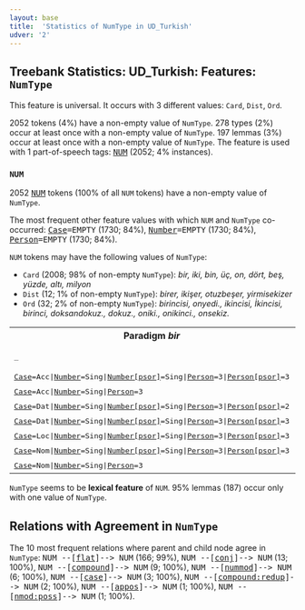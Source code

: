 ```yaml
---
layout: base
title:  'Statistics of NumType in UD_Turkish'
udver: '2'
---
```


## Treebank Statistics: UD_Turkish: Features: `NumType`

This feature is universal.
It occurs with 3 different values: `Card`, `Dist`, `Ord`.

2052 tokens (4%) have a non-empty value of `NumType`.
278 types (2%) occur at least once with a non-empty value of `NumType`.
197 lemmas (3%) occur at least once with a non-empty value of `NumType`.
The feature is used with 1 part-of-speech tags: <tt><a href="tr-pos-NUM.html">NUM</a></tt> (2052; 4% instances).

### `NUM`

2052 <tt><a href="tr-pos-NUM.html">NUM</a></tt> tokens (100% of all `NUM` tokens) have a non-empty value of `NumType`.

The most frequent other feature values with which `NUM` and `NumType` co-occurred: <tt><a href="tr-feat-Case.html">Case</a></tt><tt>=EMPTY</tt> (1730; 84%), <tt><a href="tr-feat-Number.html">Number</a></tt><tt>=EMPTY</tt> (1730; 84%), <tt><a href="tr-feat-Person.html">Person</a></tt><tt>=EMPTY</tt> (1730; 84%).

`NUM` tokens may have the following values of `NumType`:

* `Card` (2008; 98% of non-empty `NumType`): <em>bir, iki, bin, üç, on, dört, beş, yüzde, altı, milyon</em>
* `Dist` (12; 1% of non-empty `NumType`): <em>birer, ikişer, otuzbeşer, yirmisekizer</em>
* `Ord` (32; 2% of non-empty `NumType`): <em>birincisi, onyedi., ikincisi, İkincisi, birinci, doksandokuz., dokuz., oniki., onikinci., onsekiz.</em>

<table>
  <tr><th>Paradigm <i>bir</i></th><th><tt>Card</tt></th><th><tt>Dist</tt></th></tr>
  <tr><td><tt>_</tt></td><td><em>bir, ,bir</em></td><td><em>birer</em></td></tr>
  <tr><td><tt><tt><a href="tr-feat-Case.html">Case</a></tt><tt>=Acc</tt>|<tt><a href="tr-feat-Number.html">Number</a></tt><tt>=Sing</tt>|<tt><a href="tr-feat-Number-psor.html">Number[psor]</a></tt><tt>=Sing</tt>|<tt><a href="tr-feat-Person.html">Person</a></tt><tt>=3</tt>|<tt><a href="tr-feat-Person-psor.html">Person[psor]</a></tt><tt>=3</tt></tt></td><td><em>birini</em></td><td></td></tr>
  <tr><td><tt><tt><a href="tr-feat-Case.html">Case</a></tt><tt>=Acc</tt>|<tt><a href="tr-feat-Number.html">Number</a></tt><tt>=Sing</tt>|<tt><a href="tr-feat-Person.html">Person</a></tt><tt>=3</tt></tt></td><td><em>biri</em></td><td></td></tr>
  <tr><td><tt><tt><a href="tr-feat-Case.html">Case</a></tt><tt>=Dat</tt>|<tt><a href="tr-feat-Number.html">Number</a></tt><tt>=Sing</tt>|<tt><a href="tr-feat-Number-psor.html">Number[psor]</a></tt><tt>=Sing</tt>|<tt><a href="tr-feat-Person.html">Person</a></tt><tt>=3</tt>|<tt><a href="tr-feat-Person-psor.html">Person[psor]</a></tt><tt>=2</tt></tt></td><td><em>birine</em></td><td></td></tr>
  <tr><td><tt><tt><a href="tr-feat-Case.html">Case</a></tt><tt>=Dat</tt>|<tt><a href="tr-feat-Number.html">Number</a></tt><tt>=Sing</tt>|<tt><a href="tr-feat-Number-psor.html">Number[psor]</a></tt><tt>=Sing</tt>|<tt><a href="tr-feat-Person.html">Person</a></tt><tt>=3</tt>|<tt><a href="tr-feat-Person-psor.html">Person[psor]</a></tt><tt>=3</tt></tt></td><td><em>birine</em></td><td></td></tr>
  <tr><td><tt><tt><a href="tr-feat-Case.html">Case</a></tt><tt>=Loc</tt>|<tt><a href="tr-feat-Number.html">Number</a></tt><tt>=Sing</tt>|<tt><a href="tr-feat-Number-psor.html">Number[psor]</a></tt><tt>=Sing</tt>|<tt><a href="tr-feat-Person.html">Person</a></tt><tt>=3</tt>|<tt><a href="tr-feat-Person-psor.html">Person[psor]</a></tt><tt>=3</tt></tt></td><td><em>birinde</em></td><td></td></tr>
  <tr><td><tt><tt><a href="tr-feat-Case.html">Case</a></tt><tt>=Nom</tt>|<tt><a href="tr-feat-Number.html">Number</a></tt><tt>=Sing</tt>|<tt><a href="tr-feat-Number-psor.html">Number[psor]</a></tt><tt>=Sing</tt>|<tt><a href="tr-feat-Person.html">Person</a></tt><tt>=3</tt>|<tt><a href="tr-feat-Person-psor.html">Person[psor]</a></tt><tt>=3</tt></tt></td><td><em>biri</em></td><td></td></tr>
  <tr><td><tt><tt><a href="tr-feat-Case.html">Case</a></tt><tt>=Nom</tt>|<tt><a href="tr-feat-Number.html">Number</a></tt><tt>=Sing</tt>|<tt><a href="tr-feat-Person.html">Person</a></tt><tt>=3</tt></tt></td><td><em>bir</em></td><td></td></tr>
</table>

`NumType` seems to be **lexical feature** of `NUM`. 95% lemmas (187) occur only with one value of `NumType`.

## Relations with Agreement in `NumType`

The 10 most frequent relations where parent and child node agree in `NumType`:
<tt>NUM --[<tt><a href="tr-dep-flat.html">flat</a></tt>]--> NUM</tt> (166; 99%),
<tt>NUM --[<tt><a href="tr-dep-conj.html">conj</a></tt>]--> NUM</tt> (13; 100%),
<tt>NUM --[<tt><a href="tr-dep-compound.html">compound</a></tt>]--> NUM</tt> (9; 100%),
<tt>NUM --[<tt><a href="tr-dep-nummod.html">nummod</a></tt>]--> NUM</tt> (6; 100%),
<tt>NUM --[<tt><a href="tr-dep-case.html">case</a></tt>]--> NUM</tt> (3; 100%),
<tt>NUM --[<tt><a href="tr-dep-compound-redup.html">compound:redup</a></tt>]--> NUM</tt> (2; 100%),
<tt>NUM --[<tt><a href="tr-dep-appos.html">appos</a></tt>]--> NUM</tt> (1; 100%),
<tt>NUM --[<tt><a href="tr-dep-nmod-poss.html">nmod:poss</a></tt>]--> NUM</tt> (1; 100%).

